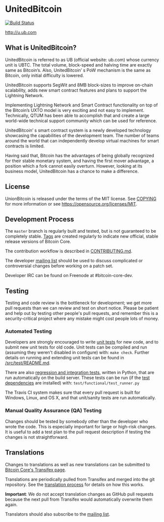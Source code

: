 UnitedBitcoin
=====================================

[![Build Status](https://travis-ci.org/bitcoin/bitcoin.svg?branch=master)](https://travis-ci.org/bitcoin/bitcoin)

http://u.ub.com

What is UnitedBitcoin?
----------------
UnitedBitcoin is referred to as UB (official website: ub.com) whose currency unit is UBTC. The total volume, block-speed and halving time are exactly same as Bitcoin’s. Also, UnitedBitcoin’ s PoW mechanism is the same as Bitcoin, only initial difficulty is lowered. 

UnitedBitcoin supports SegWit and 8MB block-sizes to improve on-chain scalability, adds new smart contract features and plans to support the Lightning Network. 

Implementing Lightning Network and Smart Contract functionality on top of the Bitcoin’s UXTO model is very exciting and not easy to implement. Technically, QTUM has been able to accomplish that and create a large world-wide technical support community which can be used for reference.

UnitedBitcoin’ s smart contract system is a newly developed technology showcasing the capabilities of the development team. The number of teams around the world that can independently develop virtual machines for smart contracts is limited. 

Having said that, Bitcoin has the advantages of being globally recognized for their stable monetary system, and having the first mover advantage, a position which a fork cannot easily overturn. However, looking at its business model, UnitedBitcoin has a chance to make a difference.


License
-------

UnionBitcoin is released under the terms of the MIT license. See [COPYING](COPYING) for more
information or see https://opensource.org/licenses/MIT.

Development Process
-------------------

The `master` branch is regularly built and tested, but is not guaranteed to be
completely stable. [Tags](https://github.com/bitcoin/bitcoin/tags) are created
regularly to indicate new official, stable release versions of Bitcoin Core.

The contribution workflow is described in [CONTRIBUTING.md](CONTRIBUTING.md).

The developer [mailing list](https://lists.linuxfoundation.org/mailman/listinfo/bitcoin-dev)
should be used to discuss complicated or controversial changes before working
on a patch set.

Developer IRC can be found on Freenode at #bitcoin-core-dev.

Testing
-------

Testing and code review is the bottleneck for development; we get more pull
requests than we can review and test on short notice. Please be patient and help out by testing
other people's pull requests, and remember this is a security-critical project where any mistake might cost people
lots of money.

### Automated Testing

Developers are strongly encouraged to write [unit tests](src/test/README.md) for new code, and to
submit new unit tests for old code. Unit tests can be compiled and run
(assuming they weren't disabled in configure) with: `make check`. Further details on running
and extending unit tests can be found in [/src/test/README.md](/src/test/README.md).

There are also [regression and integration tests](/test), written
in Python, that are run automatically on the build server.
These tests can be run (if the [test dependencies](/test) are installed) with: `test/functional/test_runner.py`

The Travis CI system makes sure that every pull request is built for Windows, Linux, and OS X, and that unit/sanity tests are run automatically.

### Manual Quality Assurance (QA) Testing

Changes should be tested by somebody other than the developer who wrote the
code. This is especially important for large or high-risk changes. It is useful
to add a test plan to the pull request description if testing the changes is
not straightforward.

Translations
------------

Changes to translations as well as new translations can be submitted to
[Bitcoin Core's Transifex page](https://www.transifex.com/projects/p/bitcoin/).

Translations are periodically pulled from Transifex and merged into the git repository. See the
[translation process](doc/translation_process.md) for details on how this works.

**Important**: We do not accept translation changes as GitHub pull requests because the next
pull from Transifex would automatically overwrite them again.

Translators should also subscribe to the [mailing list](https://groups.google.com/forum/#!forum/bitcoin-translators).
